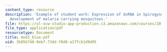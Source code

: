 ```yaml
---
content_type: resource
description: 'Example of student work: Expression of dsRNA in Spirogyna algae to inhibit
  development of malaria carrying mosquitoes.'
file: https://ol-ocw-studio-app-production.s3.amazonaws.com/courses/20-109-laboratory-fundamentals-in-biological-engineering-fall-2007/3b85b7469ebf73ddf8d0a17fcb1d9d95_mod3_blue.pdf
file_type: application/pdf
resourcetype: Document
title: mod3_blue.pdf
uid: 3b85b746-9ebf-73dd-f8d0-a17fcb1d9d95
---
```

